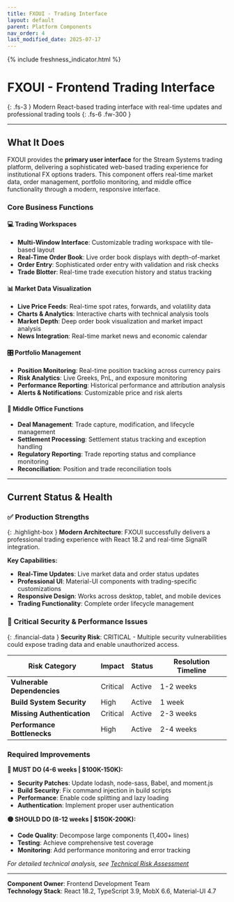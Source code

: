 ```yaml
---
title: FXOUI - Trading Interface
layout: default
parent: Platform Components
nav_order: 4
last_modified_date: 2025-07-17
---
```


{% include freshness_indicator.html %}

# FXOUI - Frontend Trading Interface

{: .fs-3 }
Modern React-based trading interface with real-time updates and professional trading tools
{: .fs-6 .fw-300 }

---

## What It Does

FXOUI provides the **primary user interface** for the Stream Systems trading platform, delivering a sophisticated web-based trading experience for institutional FX options traders. This component offers real-time market data, order management, portfolio monitoring, and middle office functionality through a modern, responsive interface.

### Core Business Functions

<div class="content-section" markdown="1">

#### 💻 **Trading Workspaces**
- **Multi-Window Interface**: Customizable trading workspace with tile-based layout
- **Real-Time Order Book**: Live order book displays with depth-of-market
- **Order Entry**: Sophisticated order entry with validation and risk checks
- **Trade Blotter**: Real-time trade execution history and status tracking

#### 📊 **Market Data Visualization**
- **Live Price Feeds**: Real-time spot rates, forwards, and volatility data
- **Charts & Analytics**: Interactive charts with technical analysis tools
- **Market Depth**: Deep order book visualization and market impact analysis
- **News Integration**: Real-time market news and economic calendar

#### 🎛️ **Portfolio Management**
- **Position Monitoring**: Real-time position tracking across currency pairs
- **Risk Analytics**: Live Greeks, PnL, and exposure monitoring
- **Performance Reporting**: Historical performance and attribution analysis
- **Alerts & Notifications**: Customizable price and risk alerts

#### 🏢 **Middle Office Functions**
- **Deal Management**: Trade capture, modification, and lifecycle management
- **Settlement Processing**: Settlement status tracking and exception handling
- **Regulatory Reporting**: Trade reporting status and compliance monitoring
- **Reconciliation**: Position and trade reconciliation tools

</div>

---

## Current Status & Health

### ✅ **Production Strengths**

{: .highlight-box }
**Modern Architecture**: FXOUI successfully delivers a professional trading experience with React 18.2 and real-time SignalR integration.

**Key Capabilities:**
- **Real-Time Updates**: Live market data and order status updates
- **Professional UI**: Material-UI components with trading-specific customizations
- **Responsive Design**: Works across desktop, tablet, and mobile devices
- **Trading Functionality**: Complete order lifecycle management

### 🔴 **Critical Security & Performance Issues**

{: .financial-data }
**Security Risk**: CRITICAL - Multiple security vulnerabilities could expose trading data and enable unauthorized access.

| Risk Category | Impact | Status | Resolution Timeline |
|---------------|--------|--------|-------------------|
| **Vulnerable Dependencies** | Critical | Active | 1-2 weeks |
| **Build System Security** | High | Active | 1 week |
| **Missing Authentication** | Critical | Active | 2-3 weeks |
| **Performance Bottlenecks** | High | Active | 2-4 weeks |

### Required Improvements

**🔴 MUST DO (4-6 weeks | $100K-150K):**
- **Security Patches**: Update lodash, node-sass, Babel, and moment.js
- **Build Security**: Fix command injection in build scripts
- **Performance**: Enable code splitting and lazy loading
- **Authentication**: Implement proper user authentication

**🟡 SHOULD DO (8-12 weeks | $150K-200K):**
- **Code Quality**: Decompose large components (1,400+ lines)
- **Testing**: Achieve comprehensive test coverage
- **Monitoring**: Add performance monitoring and error tracking

*For detailed technical analysis, see [Technical Risk Assessment](../technical-risk-assessment.html)*

---

**Component Owner**: Frontend Development Team  
**Technology Stack**: React 18.2, TypeScript 3.9, MobX 6.6, Material-UI 4.7 
